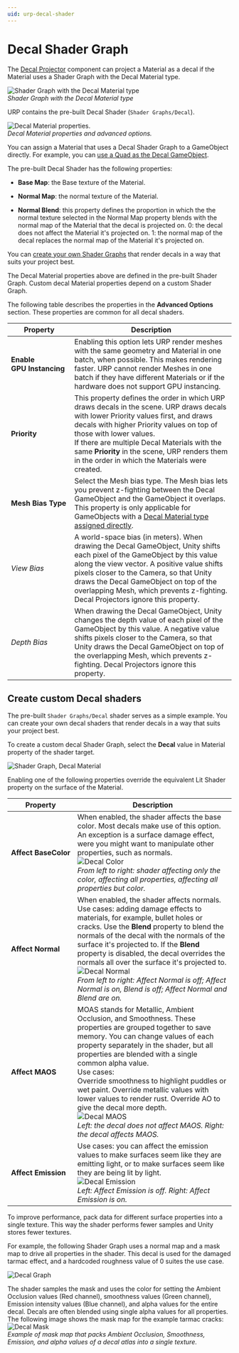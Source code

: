 ```yaml
---
uid: urp-decal-shader
---
```

# Decal Shader Graph

The [Decal Projector](renderer-feature-decal.md#decal-projector-component) component can project a Material as a decal if the Material uses a Shader Graph with the Decal Material type.

![Shader Graph with the Decal Material type](Images/decal/decal-shader-graph-material-type.png)<br/>*Shader Graph with the Decal Material type*

URP contains the pre-built Decal Shader (`Shader Graphs/Decal`).

![Decal Material properties.](Images/decal/decal-material-properties.png)<br/>*Decal Material properties and advanced options.*

You can assign a Material that uses a Decal Shader Graph to a GameObject directly. For example, you can [use a Quad as the Decal GameObject](renderer-feature-decal.md#decal-gameobject).

The pre-built Decal Shader has the following properties:

* **Base Map**: the Base texture of the Material.

* **Normal Map**: the normal texture of the Material.

* **Normal Blend**: this property defines the proportion in which the the normal texture selected in the Normal Map property blends with the normal map of the Material that the decal is projected on. 0: the decal does not affect the Material it's projected on. 1: the normal map of the decal replaces the normal map of the Material it's projected on.

You can [create your own Shader Graphs](#create-decal-shaders) that render decals in a way that suits your project best.

The Decal Material properties above are defined in the pre-built Shader Graph. Custom decal Material properties depend on a custom Shader Graph.

The following table describes the properties in the **Advanced Options** section. These properties are common for all decal shaders.

| **Property** | **Description** |
|---|---|
| **Enable GPU&#160;Instancing** | Enabling this option lets URP render meshes with the same geometry and Material in one batch, when possible. This makes rendering faster. URP cannot render Meshes in one batch if they have different Materials or if the hardware does not support GPU instancing. |
| **Priority** | This property defines the order in which URP draws decals in the scene. URP draws decals with lower Priority values first, and draws decals with higher Priority values on top of those with lower values. <br />If there are multiple Decal Materials with the same **Priority** in the scene, URP renders them in the order in which the Materials were created. |
| <a name="mesh-bias-type"></a>**Mesh Bias Type**  | Select the Mesh bias type. The Mesh bias lets you prevent z-fighting between the Decal GameObject and the GameObject it overlaps. This property is only applicable for GameObjects with a [Decal Material type assigned directly](renderer-feature-decal.md#decal-gameobject). |
| _View Bias_         | A world-space bias (in meters). When drawing the Decal GameObject, Unity shifts each pixel of the GameObject by this value along the view vector. A positive value shifts pixels closer to the Camera, so that Unity draws the Decal GameObject on top of the overlapping Mesh, which prevents z-fighting. Decal Projectors ignore this property. |
| _Depth Bias_        | When drawing the Decal GameObject, Unity changes the depth value of each pixel of the GameObject by this value. A negative value shifts pixels closer to the Camera, so that Unity draws the Decal GameObject on top of the overlapping Mesh, which prevents z-fighting. Decal Projectors ignore this property. |

## <a name="create-decal-shaders"></a>Create custom Decal shaders

The pre-built `Shader Graphs/Decal` shader serves as a simple example. You can create your own decal shaders that render decals in a way that suits your project best.

To create a custom decal Shader Graph, select the **Decal** value in Material property of the shader target.

![Shader Graph, Decal Material](Images/decal/decal-shader-graph-material-type.png)

Enabling one of the following properties override the equivalent Lit Shader property on the surface of the Material.

| **Property** | **Description** |
|---|---|
| **Affect&#160;BaseColor** | When enabled, the shader affects the base color. Most decals make use of this option. An exception is a surface damage effect, were you might want to manipulate other properties, such as normals.<br/>![Decal Color](Images/decal/decal-color.png)<br/>*From left to right: shader affecting only the color, affecting all properties, affecting all properties but color.*|
| **Affect Normal** | When enabled, the shader affects normals. Use cases:  adding damage effects to materials, for example, bullet holes or cracks. Use the **Blend** property to blend the normals of the decal with the normals of the surface it's projected to. If the **Blend** property is disabled, the decal overrides the normals all over the surface it's projected to.<br/>![Decal Normal](Images/decal/decal-normal.png)<br/>*From left to right: Affect Normal is off; Affect Normal is on, Blend is off; Affect Normal and Blend are on.* |
| **Affect MAOS** | MOAS stands for Metallic, Ambient Occlusion, and Smoothness. These properties are grouped together to save memory. You can change values of each property separately in the shader, but all properties are blended with a single common alpha value.<br/>Use cases:<br/>Override smoothness to highlight puddles or wet paint. Override metallic values with lower values to render rust. Override AO to give the decal more depth.<br/>![Decal MAOS](Images/decal/decal-maos.png)<br/>*Left: the decal does not affect MAOS. Right: the decal affects MAOS.* |
| **Affect&#160;Emission** | Use cases: you can affect the emission values to make surfaces seem like they are emitting light, or to make surfaces seem like they are being lit by light.<br/>![Decal Emission](Images/decal/decal-emission.png) <br/>*Left: Affect Emission is off. Right: Affect Emission is on.*|

To improve performance, pack data for different surface properties into a single texture. This way the shader performs fewer samples and Unity stores fewer textures.

For example, the following Shader Graph uses a normal map and a mask map to drive all properties in the shader. This decal is used for the damaged tarmac effect, and a hardcoded roughness value of 0 suites the use case.

![Decal Graph](Images/decal/decal-graph.png)

The shader samples the mask and uses the color for setting the Ambient Occlusion values (Red channel), smoothness values (Green channel), Emission intensity values (Blue channel), and alpha values for the entire decal. Decals are often blended using single alpha values for all properties. The following image shows the mask map for the example tarmac cracks:<br/>
![Decal Mask](Images/decal/decal-mask.png)<br/>*Example of mask map that packs Ambient Occlusion, Smoothness, Emission, and alpha values of a decal atlas into a single texture.*
